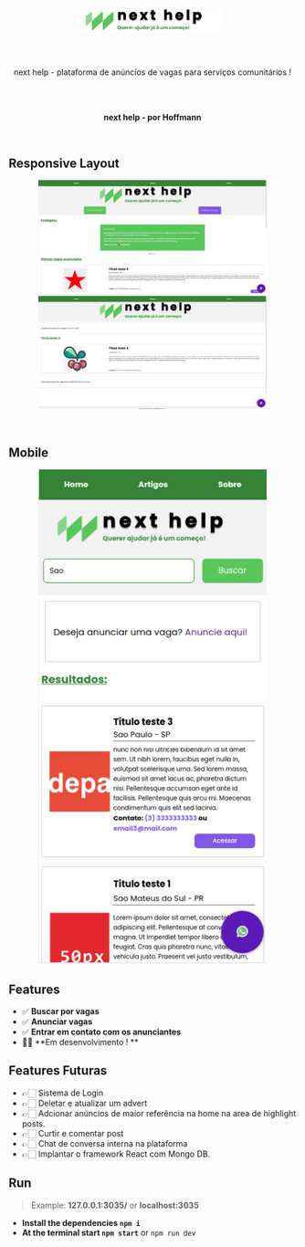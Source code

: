 <h1 align="center">
</br>
  <img src="./public/assets/img/logoComplete.png" width="250">
</br>
</br>
</h1>
<p align="center">next help - plataforma de anúncios de vagas para serviços comunitários ! </p>
</br>
</br>
<p align="center"><strong>next help - por Hoffmann</strong></p>
</br>
<h2>Responsive Layout</h2>
<p align="center" style="object-fit: cover">
  <img src="./src/shots/shotPC-1.png" width=400 title="Login">
  <img src="./src/shots/shotPC-2.png" width=400 title="Login">
</p>
</br>
<h2>Mobile</h2>
<p align="center">
  <img src="./src/shots/shotPhone-1.png" width=400 title="Login">
</p>


## Features
- ✅ **Buscar por vagas**
- ✅ **Anunciar vagas**
- ✅ **Entrar em contato com os anunciantes**
- 👨‍💻 **Em desenvolvimento ! **

## Features Futuras
- 👉🏻 Sistema de Login
- 👉🏻 Deletar e atualizar um advert
- 👉🏻 Adcionar anúncios de maior referência na home na area de highlight posts.
- 👉🏻 Curtir e comentar post
- 👉🏻 Chat de conversa interna na plataforma
- 👉🏻 Implantar o framework React com Mongo DB.

## Run
> Example: **127.0.0.1:3035/** or **localhost:3035**

- **Install the dependencies `npm i`**
- **At the terminal start `npm start`** or `npm run dev`

